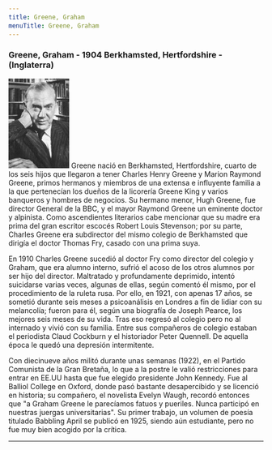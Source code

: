 ```yaml
---
title: Greene, Graham
menuTitle: Greene, Graham
---
```

### Greene, Graham - 1904 Berkhamsted, Hertfordshire - (Inglaterra)
!["Imagen no encontrada"](GreeneGraham.jpg)
Greene nació en Berkhamsted, Hertfordshire, cuarto de los seis hijos que llegaron a tener Charles Henry Greene y Marion Raymond Greene, primos hermanos y miembros de una extensa e influyente familia a la que pertenecían los dueños de la licorería Greene King y varios banqueros y hombres de negocios. Su hermano menor, Hugh Greene, fue director General de la BBC, y el mayor Raymond Greene un eminente doctor y alpinista. Como ascendientes literarios cabe mencionar que su madre era prima del gran escritor escocés Robert Louis Stevenson; por su parte, Charles Greene era subdirector del mismo colegio de Berkhamsted que dirigía el doctor Thomas Fry, casado con una prima suya.

En 1910 Charles Greene sucedió al doctor Fry como director del colegio y Graham, que era alumno interno, sufrió el acoso de los otros alumnos por ser hijo del director. Maltratado y profundamente deprimido, intentó suicidarse varias veces, algunas de ellas, según comentó él mismo, por el procedimiento de la ruleta rusa. Por ello, en 1921, con apenas 17 años, se sometió durante seis meses a psicoanálisis en Londres a fin de lidiar con su melancolía; fueron para él, según una biografía de Joseph Pearce, los mejores seis meses de su vida. Tras eso regresó al colegio pero no al internado y vivió con su familia. Entre sus compañeros de colegio estaban el periodista Claud Cockburn y el historiador Peter Quennell. De aquella época le quedó una depresión intermitente.

Con diecinueve años militó durante unas semanas (1922), en el Partido Comunista de la Gran Bretaña, lo que a la postre le valió restricciones para entrar en EE.UU hasta que fue elegido presidente John Kennedy. Fue al Balliol College en Oxford, donde pasó bastante desapercibido y se licenció en historia; su compañero, el novelista Evelyn Waugh, recordó entonces que "a Graham Greene le parecíamos fatuos y pueriles. Nunca participó en nuestras juergas universitarias". Su primer trabajo, un volumen de poesía titulado Babbling April se publicó en 1925, siendo aún estudiante, pero no fue muy bien acogido por la crítica.
***